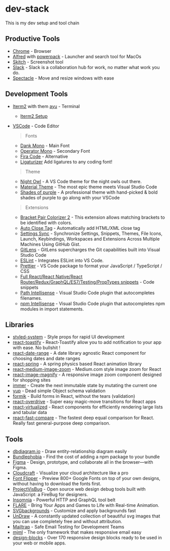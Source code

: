 # dev-stack

This is my dev setup and tool chain

## Productive Tools

- [Chrome](https://www.google.ca/chrome/?brand=CHBD&-gclid=EAIaIQobChMI543ZhvTp4AIVU7nACh1qzggQEAAYASAAEgKldvD_BwE&gclsrc=aw.ds) - Browser
- [Alfred](https://www.alfredapp.com/) with [powerpack](https://www.alfredapp.com/powerpack/buy/) - Launcher and search tool for MacOs
- [Skitch](https://evernote.com/products/skitch) - Screenshot tool
- [Slack](https://slack.com/) - Slack is a collaboration hub for work, no matter what work you do.
- [Spectacle](https://www.spectacleapp.com/) - Move and resize windows with ease

## Development Tools

- [Iterm2](https://www.iterm2.com/) with them [ayu](https://github.com/mbadolato/iTerm2-Color-Schemes/blob/master/schemes/ayu.itermcolors) - Terminal
  - [Iterm2 Setup](https://github.com/ahmadawais/Shades-of-Purple-iTerm2)
- [VSCode](https://code.visualstudio.com/) - Code Editor

  > Fonts

  - [Dank Mono](https://dank.sh/) - Main Font
  - [Operator Mono](https://www.typography.com/fonts/operator/overview/) - Secondary Font
  - [Fira Code](https://github.com/tonsky/FiraCode) - Alternative
  - [Ligaturizer](https://github.com/ToxicFrog/Ligaturizer) Add ligatures to any coding font!

  > Theme

  - [Night Owl](https://marketplace.visualstudio.com/items?itemName=sdras.night-owl&WT.mc_id=twitter-social-sdras) - A VS Code theme for the night owls out there.
  - [Material Theme](https://marketplace.visualstudio.com/items?itemName=Equinusocio.vsc-material-theme) - The most epic theme meets Visual Studio Code
  - [Shades of purple](https://github.com/ahmadawais/shades-of-purple-vscode) - A professional theme with hand-picked & bold shades of purple to go along with your VSCode

  > Extensions

  - [Bracket Pair Colorizer 2](https://marketplace.visualstudio.com/items?itemName=CoenraadS.bracket-pair-colorizer-2) - This extension allows matching brackets to be identified with colors.
  - [Auto Close Tag](https://marketplace.visualstudio.com/items?itemName=formulahendry.auto-close-tag) - Automatically add HTML/XML close tag
  - [Settings Sync](https://marketplace.visualstudio.com/items?itemName=Shan.code-settings-sync) - Synchronize Settings, Snippets, Themes, File Icons, Launch, Keybindings, Workspaces and Extensions Across Multiple Machines Using GitHub Gist.
  - [GitLens](https://marketplace.visualstudio.com/items?itemName=eamodio.gitlens) - GitLens supercharges the Git capabilities built into Visual Studio Code
  - [ESLint](https://marketplace.visualstudio.com/items?itemName=dbaeumer.vscode-eslint) - Integrates ESLint into VS Code.
  - [Prettier](https://marketplace.visualstudio.com/items?itemName=esbenp.prettier-vscode) - VS Code package to format your JavaScript / TypeScript / CSS
  - [Full React/React Native/React Router/Redux/GraphQL/ES7/Testing/PropTypes snippets](https://marketplace.visualstudio.com/items?itemName=walter-ribeiro.full-react-snippets) - Code snippets
  - [Path Intellisense](https://marketplace.visualstudio.com/items?itemName=christian-kohler.path-intellisense) - Visual Studio Code plugin that autocompletes filenames.
  - [npm Intellisense](https://marketplace.visualstudio.com/items?itemName=christian-kohler.npm-intellisense) - Visual Studio Code plugin that autocompletes npm modules in import statements.

## Libraries

- [styled-system](https://github.com/styled-system/styled-system) - Style props for rapid UI development
- [react-toastify](https://github.com/fkhadra/react-toastify) - React-Toastify allow you to add notification to your app with ease. No bullshit !
- [react-date-range](https://github.com/Adphorus/react-date-range) - A date library agnostic React component for choosing dates and date ranges
- [react-spring](https://github.com/react-spring/react-spring) - A spring physics based React animation library
- [react-medium-image-zoom](https://github.com/rpearce/react-medium-image-zoom) - Medium.com style image zoom for React
- [react-image-magnify](react-image-magnify) - A responsive image zoom component designed for shopping sites
- [immer](https://github.com/mweststrate/immer) - Create the next immutable state by mutating the current one
- [yup](https://github.com/jquense/yup) - Dead simple Object schema validation
- [formik](https://github.com/jaredpalmer/formik) - Build forms in React, without the tears (validation)
- [react-overdrive](https://github.com/berzniz/react-overdrive) - Super easy magic-move transitions for React apps
- [react-virtualized](https://github.com/bvaughn/react-virtualized) - React components for efficiently rendering large lists and tabular data
- [react-fast-compare](https://github.com/FormidableLabs/react-fast-compare) - The fastest deep equal comparison for React. Really fast general-purpose deep comparison.

## Tools

- [dbdiagram.io](https://dbdiagram.io/home?utm_source=holistics&utm_medium=top_5_tools_blog) - Draw entity-relationship diagram easily
- [Bundlephobia](https://bundlephobia.com/) - Find the cost of adding a npm package to your bundle
- [Figma](https://www.figma.com/) - Design, prototype, and collaborate all in the browser—with Figma.
- [Cloudcraft](https://cloudcraft.co/) - Visualize your cloud architecture like a pro
- [Font Flipper](https://fontflipper.com/upload) - Preview 800+ Google Fonts on top of your own designs, without having to download the fonts first.
- [ProjectVisBug](https://github.com/GoogleChromeLabs/ProjectVisBug) - Open source web design debug tools built with JavaScript: a FireBug for designers.
- [Insomnia](https://insomnia.rest/) - Powerful HTTP and GraphQL tool belt
- [FLARE](https://www.2dimensions.com/about-flare) - Bring Your Apps and Games to Life with Real-time Animation.
- [SVGbackgrounds](https://www.svgbackgrounds.com/) - Customize and apply backgrounds fast
- [UnDraw](https://undraw.co/) - A constantly updated collection of beautiful svg images that you can use completely free and without attribution.
- [Mailtrap](https://mailtrap.io/) - Safe Email Testing for Development Teams
- [mjml](https://mjml.io/) - The only framework that makes responsive email easy
- [design-blocks](https://www.froala.com/design-blocks) - Over 170 responsive design blocks ready to be used in your web or mobile apps.
